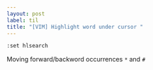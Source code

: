 ```yaml
---
layout: post
label: til
title: "[VIM] Highlight word under cursor "
---
```


```bash
:set hlsearch
```

Moving forward/backword occurrences `*` and `#`

